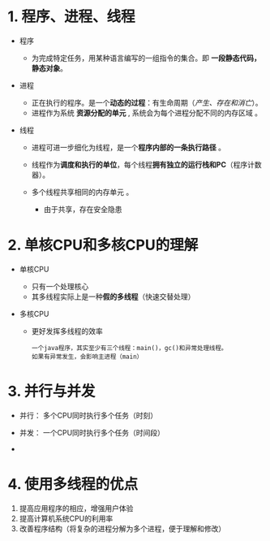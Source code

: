  # 1. 程序、进程、线程
- 程序  
 
    - 为完成特定任务，用某种语言编写的一组指令的集合。即 **一段静态代码，静态对象**。
        
- 进程  

    - 正在执行的程序。是一个**动态的过程**：有生命周期（*产生、存在和消亡*）。
    - 进程作为系统 **资源分配的单元** , 系统会为每个进程分配不同的内存区域 。

- 线程  
 
    - 进程可进一步细化为线程，是一个**程序内部的一条执行路径** 。
    - 线程作为**调度和执行的单位**，每个线程**拥有独立的运行栈和PC**（程序计数器）。
    - 多个线程共享相同的内存单元 。  

        - 由于共享，存在安全隐患  


# 2. 单核CPU和多核CPU的理解

- 单核CPU  
 
  - 只有一个处理核心
  - 其多线程实际上是一种**假的多线程**（快速交替处理）  
   
- 多核CPU
   
  - 更好发挥多线程的效率  
 
        一个java程序，其实至少有三个线程：main()，gc()和异常处理线程。
        如果有异常发生，会影响主进程（main）  



# 3. 并行与并发
 - 并行： 多个CPU同时执行多个任务（时刻）
 - 并发： 一个CPU同时执行多个任务（时间段）  

-
# 4. 使用多线程的优点
1. 提高应用程序的相应，增强用户体验
2. 提高计算机系统CPU的利用率
3. 改善程序结构（将复杂的进程分解为多个进程，便于理解和修改）


  